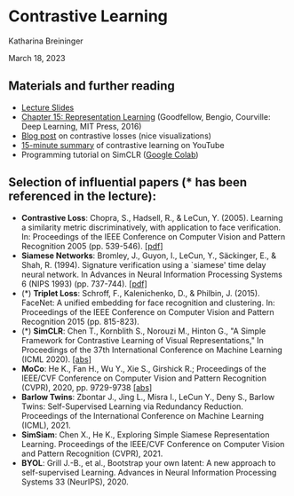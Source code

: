 # Contrastive Learning

Katharina Breininger

March 18, 2023

## Materials and further reading 
* [Lecture Slides](2023-04-18-Slides_ContrastiveLearning.pdf)
* [Chapter 15: Representation Learning](https://www.deeplearningbook.org/contents/representation.html) (Goodfellow, Bengio, Courville: Deep Learning, MIT Press, 2016) 
* [Blog post](https://towardsdatascience.com/triplet-loss-advanced-intro-49a07b7d8905) on contrastive losses (nice visualizations)
* [15-minute summary](https://youtu.be/u-X_nZRsn5M) of contrastive learning on YouTube
* Programming tutorial on SimCLR ([Google Colab](https://uvadlc-notebooks.readthedocs.io/en/latest/tutorial_notebooks/tutorial17/SimCLR.html))


## Selection of influential papers (* has been referenced in the lecture):
* **Contrastive Loss**: Chopra, S., Hadsell, R., & LeCun, Y. (2005). Learning a similarity metric discriminatively, with application to face verification. In: Proceedings of the IEEE Conference on Computer Vision and Pattern Recognition 2005 (pp. 539-546). [[pdf]](https://ieeexplore.ieee.org/document/1467314)
* **Siamese Networks**: Bromley, J., Guyon, I., LeCun, Y., Säckinger, E., & Shah, R. (1994). Signature verification using a `siamese' time delay neural network. In Advances in Neural Information Processing Systems 6 (NIPS 1993) (pp. 737-744). [[pdf]](https://proceedings.neurips.cc/paper/1993/file/288cc0ff022877bd3df94bc9360b9c5d-Paper.pdf)
* (*) **Triplet Loss**: Schroff, F., Kalenichenko, D., & Philbin, J. (2015). FaceNet: A unified embedding for face recognition and clustering. In: Proceedings of the IEEE Conference on Computer Vision and Pattern Recognition 2015 (pp. 815-823).
* (*) **SimCLR**: Chen T., Kornblith S., Norouzi M., Hinton G., "A Simple Framework for Contrastive Learning of Visual Representations," In Proceedings of the 37th International Conference on Machine Learning (ICML 2020). [[abs]](https://arxiv.org/abs/2002.05709)
* **MoCo**: He K., Fan H., Wu Y., Xie S., Girshick R.; Proceedings of the IEEE/CVF Conference on Computer Vision and Pattern Recognition (CVPR), 2020, pp. 9729-9738 [[abs]](https://arxiv.org/abs/1911.05722)
* **Barlow Twins**: Zbontar J., Jing L., Misra I., LeCun Y., Deny S., Barlow Twins: Self-Supervised Learning via Redundancy Reduction. Proceedings of the International Conference on Machine Learning (ICML), 2021.
* **SimSiam**: Chen X., He K., Exploring Simple Siamese Representation Learning. Proceedings of the IEEE/CVF Conference on Computer Vision and Pattern Recognition (CVPR), 2021. 
* **BYOL**: Grill J.-B., et al., Bootstrap your own latent: A new approach to self-supervised Learning. Advances in Neural Information Processing Systems 33 (NeurIPS), 2020.


